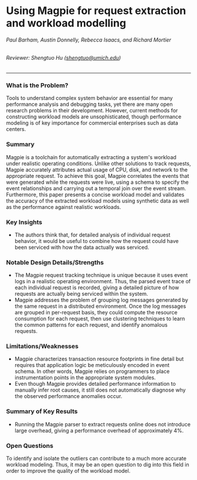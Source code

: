 Using Magpie for request extraction and workload modelling
===

###### Paul Barham, Austin Donnelly, Rebecca Isaacs, and Richard Mortier

###### Reviewer: Shengtuo Hu (shengtuo@umich.edu)

---

### What is the Problem?

Tools to understand complex system behavior are essential for many performance analysis and debugging tasks, yet there are many open research problems in their development. However, current methods for constructing workload models are unsophisticated, though performance modeling is of key importance for commercial enterprises such as data centers.

### Summary

Magpie is a toolchain for automatically extracting a system's workload under realistic operating conditions. Unlike other solutions to track requests, Magpie accurately attributes actual usage of CPU, disk, and network to the appropriate request. To achieve this goal, Magpie correlates the events that were generated while the requests were live, using a schema to specify the event relationships and carrying out a temporal join over the event stream. Furthermore, this paper presents a concise workload model and validates the accuracy of the extracted workload models using synthetic data as well as the performance against realistic workloads.

### Key Insights

- The authors think that, for detailed analysis of individual request behavior, it would be useful to combine how the request could have been serviced with how the data actually was serviced.

### Notable Design Details/Strengths

- The Magpie request tracking technique is unique because it uses event logs in a realistic operating environment. Thus, the parsed event trace of each individual request is recorded, giving a detailed picture of how requests are actually being serviced within the system.
- Magpie addresses the problem of grouping log messages generated by the same request in a distributed environment. Once the log messages are grouped in per-request basis, they could compute the resource consumption for each request, then use clustering techniques to learn the common patterns for each request, and identify anomalous requests.

### Limitations/Weaknesses

- Magpie characterizes transaction resource footprints in fine detail but requires that application logic be meticulously encoded in event schema. In other words, Magpie relies on programmers to place instrumentation points in the appropriate system modules.
- Even though Magpie provides detailed performance information to manually infer root causes, it still does not automatically diagnose why the observed performance anomalies occur.

### Summary of Key Results

- Running the Magpie parser to extract requests online does not introduce large overhead, giving a performance overhead of approximately 4%.

### Open Questions

To identify and isolate the outliers can contribute to a much more accurate workload modeling. Thus, it may be an open question to dig into this field in order to improve the quality of the workload model.
